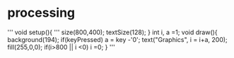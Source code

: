 # processing

'''
void setup(){
'''
  size(800,400);
  textSize(128);
}
int i, a =1;
void draw(){
  background(194);
  if(keyPressed)
    a = key -'0';
  text("Graphics", i = i+a, 200);
  fill(255,0,0);
  if(i>800 || i <0)
    i =0;
}
'''

